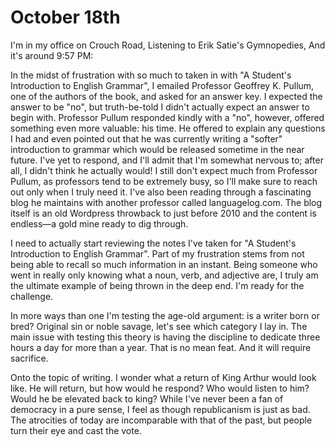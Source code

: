 # October 18th

I'm in my office on Crouch Road,
Listening to Erik Satie's Gymnopedies,
And it's around 9:57 PM:

In the midst of frustration with so much to taken in with "A Student's Introduction to English Grammar", I emailed Professor Geoffrey K. Pullum, one of the authors of the book, and asked for an answer key. I expected the answer to be "no", but truth-be-told I didn't actually expect an answer to begin with. Professor Pullum responded kindly with a "no", however, offered something even more valuable: his time. He offered to explain any questions I had and even pointed out that he was currently writing a "softer" introduction to grammar which would be released sometime in the near future. I've yet to respond, and I'll admit that I'm somewhat nervous to; after all, I didn't think he actually would! I still don't expect much from Professor Pullum, as professors tend to be extremely busy, so I'll make sure to reach out only when I truly need it. I've also been reading through a fascinating blog he maintains with another professor called languagelog.com. The blog itself is an old Wordpress throwback to just before 2010 and the content is endless—a gold mine ready to dig through. 

I need to actually start reviewing the notes I've taken for "A Student's Introduction to English Grammar". Part of my frustration stems from not being able to recall so much information in an instant. Being someone who went in really only knowing what a noun, verb, and adjective are, I truly am the ultimate example of being thrown in the deep end. I'm ready for the challenge.

In more ways than one I'm testing the age-old argument: is a writer born or bred? Original sin or noble savage, let's see which category I lay in. The main issue with testing this theory is having the discipline to dedicate three hours a day for more than a year. That is no mean feat. And it will require sacrifice.

Onto the topic of writing. I wonder what a return of King Arthur would look like. He will return, but how would he respond? Who would listen to him? Would he be elevated back to king? While I've never been a fan of democracy in a pure sense, I feel as though republicanism is just as bad. The atrocities of today are incomparable with that of the past, but people turn their eye and cast the vote.